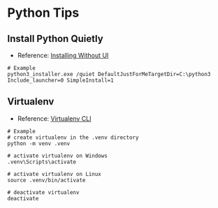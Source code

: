 # Python Tips

## Install Python Quietly
* Reference: [Installing Without UI](https://docs.python.org/3/using/windows.html#installing-without-ui)
```
# Example
python3_installer.exe /quiet DefaultJustForMeTargetDir=C:\python3 Include_launcher=0 SimpleInstall=1 
```


## Virtualenv
* Reference: [Virtualenv CLI](https://virtualenv.pypa.io/en/latest/cli_interface.html#cli-flags)
```
# Example
# create virtualenv in the .venv directory
python -m venv .venv

# activate virtualenv on Windows
.venv\Scripts\activate

# activate virtualenv on Linux
source .venv/bin/activate

# deactivate virtualenv
deactivate
```
